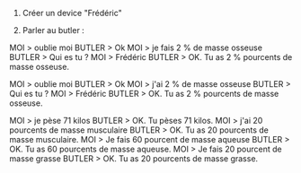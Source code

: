 1. Créer un device "Frédéric"

2. Parler au butler :

MOI > oublie moi
BUTLER > Ok
MOI > je fais 2 % de masse osseuse 
BUTLER > Qui es tu ?
MOI > Frédéric
BUTLER > OK. Tu as 2 % pourcents de masse osseuse. 

MOI > oublie moi
BUTLER > Ok
MOI > j'ai 2 % de masse osseuse 
BUTLER > Qui es tu ?
MOI > Frédéric
BUTLER > OK. Tu as 2 % pourcents de masse osseuse. 

MOI > je pèse 71 kilos
BUTLER > OK. Tu pèses 71 kilos. 
MOI > j'ai 20 pourcents de masse musculaire 
BUTLER > OK. Tu as 20 pourcents de masse musculaire. 
MOI > Je fais 60 pourcent de masse aqueuse
BUTLER > OK. Tu as 60 pourcents de masse aqueuse. 
MOI > Je fais 20 pourcent de masse grasse
BUTLER > OK. Tu as 20 pourcents de masse grasse. 
